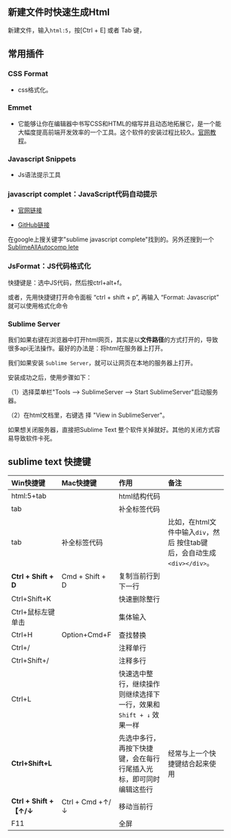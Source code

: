 ## 新建文件时快速生成Html

新建文件，输入`html:5`，按[Ctrl + E] 或者 Tab 键，



## 常用插件

### CSS Format

- css格式化。



### Emmet

- 它能够让你在编辑器中书写CSS和HTML的缩写并且动态地拓展它，是一个能大幅度提高前端开发效率的一个工具。这个软件的安装过程比较久。[官网教程](http://docs.emmet.io/)。



### Javascript Snippets

-  Js语法提示工具




### javascript complet：JavaScript代码自动提示


- [官网链接](https://packagecontrol.io/packages/JavaScript%20Completions)

- [GitHub链接](https://github.com/pichillilorenzo/JavaScript-Completions)

在google上搜关键字"sublime javascript complete"找到的。另外还搜到一个[SublimeAllAutocomp lete](https://github.com/alienhard/SublimeAllAutocomplete)




### JsFormat：JS代码格式化


快捷键是：选中JS代码，然后按ctrl+alt+f。

或者，先用快捷键打开命令面板 “ctrl + shift + p”, 再输入 “Format: Javascript” 就可以使用格式化命令




### Sublime Server

我们如果右键在浏览器中打开html网页，其实是以**文件路径**的方式打开的，导致很多api无法操作。最好的办法是：将html在服务器上打开。

我们如果安装 `Sublime Server`，就可以让网页在本地的服务器上打开。

安装成功之后，使用步骤如下：

（1）选择菜单栏"Tools --> SublimeServer --> Start SublimeServer"启动服务器。

（2）在html文档里，右键选	择 "View in SublimeServer"。

如果想关闭服务器，直接把Sublime Text 整个软件关掉就好。其他的关闭方式容易导致软件卡死。










## sublime text 快捷键

| Win快捷键               | Mac快捷键       | 作用                                                         | 备注                                                         |
| :---------------------- | :-------------- | :----------------------------------------------------------- | :----------------------------------------------------------- |
| html:5+tab              |                 | html结构代码                                                 |                                                              |
| tab                     |                 | 补全标签代码                                                 |                                                              |
| tab                     | 补全标签代码    |                                                              | 比如，在html文件中输入`div`，然后	按住tab键后，会自动生成`<div></div>`。 |
| **Ctrl + Shift + D**    | Cmd + Shift + D | 复制当前行到下一行                                           |                                                              |
| Ctrl+Shift+K            |                 | 快速删除整行                                                 |                                                              |
| Ctrl+鼠标左键单击       |                 | 集体输入                                                     |                                                              |
| Ctrl+H                  | Option+Cmd+F    | 查找替换                                                     |                                                              |
| Ctrl+/                  |                 | 注释单行                                                     |                                                              |
| Ctrl+Shift+/            |                 | 注释多行                                                     |                                                              |
| Ctrl+L                  |                 | 快速选中整行，继续操作则继续选择下一行，效果和 `Shift + ↓` 效果一样 |                                                              |
| **Ctrl+Shift+L**        |                 | 先选中多行，再按下快捷键，会在每行行尾插入光标，即可同时编辑这些行 | 经常与上一个快捷键结合起来使用                               |
| **Ctrl + Shift +【↑/↓** | Ctrl + Cmd +↑/↓ | 移动当前行                                                   |                                                              |
| F11                     |                 | 全屏                                                         |                                                              |

